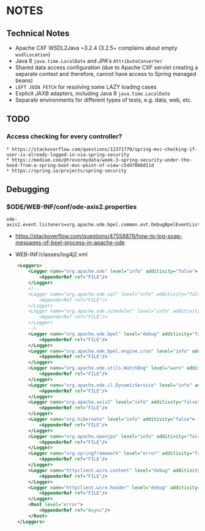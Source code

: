 # NOTES

## Technical Notes

* Apache CXF WSDL2Java ~3.2.4 (3.2.5+ complains about empty `wsdlLocation`)
* Java 8 `java.time.LocalDate` and JPA's `AttributeConverter`
* Shared data access configuration (due to Apache CXF servlet creating a separate context and therefore, cannot have access to Spring managed beans)
* `LEFT JOIN FETCH` for resolving some LAZY loading cases
* Explicit JAXB adapters, including Java 8 `java.time.LocalDate`
* Separate environments for different types of tests, e.g. data, web, etc.

## TODO

### Access checking for every controller? 

    * https://stackoverflow.com/questions/12371770/spring-mvc-checking-if-user-is-already-logged-in-via-spring-security 
    * https://medium.com/@trevormydata/week-3-spring-security-under-the-hood-from-a-spring-boot-mvc-point-of-view-c5497060d11d
    * https://spring.io/projects/spring-security

## Debugging

### $ODE/WEB-INF/conf/ode-axis2.properties

```properties
ode-axis2.event.listeners=org.apache.ode.bpel.common.evt.DebugBpelEventListener
```

* https://stackoverflow.com/questions/47558879/how-to-log-soap-messages-of-bpel-process-in-apache-ode

* WEB-INF/classes/log4j2.xml

```xml
    <Loggers>
        <Logger name="org.apache.ode" level="info" additivity="false">
            <AppenderRef ref="FILE"/>
        </Logger>
        <!--
        <Logger name="org.apache.ode.sql" level="info" additivity="false">
            <AppenderRef ref="FILE"/>
        </Logger>
        <Logger name="org.apache.ode.scheduler" level="info" additivity="false">
            <AppenderRef ref="FILE"/>
        </Logger>
        -->
        <Logger name="org.apache.ode.bpel" level="debug" additivity="false">
            <AppenderRef ref="FILE"/>
        </Logger>
        <Logger name="org.apache.ode.bpel.engine.cron" level="info" additivity="false">
            <AppenderRef ref="FILE"/>
        </Logger>
        <Logger name="org.apache.ode.utils.WatchDog" level="warn" additivity="false">
            <AppenderRef ref="FILE"/>
        </Logger>
        <Logger name="org.apache.ode.il.DynamicService" level="info" additivity="false">
            <AppenderRef ref="FILE"/>
        </Logger>
        <Logger name="org.apache.axis2" level="info" additivity="false">
            <AppenderRef ref="FILE"/>
        </Logger>
        <Logger name="org.hibernate" level="info" additivity="false">
            <AppenderRef ref="FILE"/>
        </Logger>
        <Logger name="org.apache.openjpa" level="info" additivity="false">
            <AppenderRef ref="FILE"/>
        </Logger>
        <Logger name="org.springframework" level="error" additivity="false">
            <AppenderRef ref="FILE"/>
        </Logger>
        <Logger name="httpclient.wire.content" level="debug" additivity="false">
            <AppenderRef ref="FILE"/>
        </Logger>
        <Logger name="httpclient.wire.header" level="debug" additivity="false">
            <AppenderRef ref="FILE"/>
        </Logger>
        <Root level="error">
            <AppenderRef ref="Async"/>
        </Root>
    </Loggers>
```

